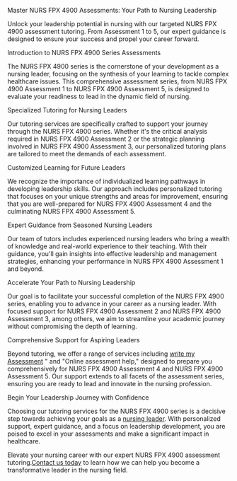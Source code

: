 
Master NURS FPX 4900 Assessments: Your Path to Nursing Leadership
 
 
Unlock your leadership potential in nursing with our targeted NURS FPX 4900 assessment tutoring. From Assessment 1 to 5, our expert guidance is designed to ensure your success and propel your career forward.
 
 
Introduction to NURS FPX 4900 Series Assessments
 
The NURS FPX 4900 series is the cornerstone of your development as a nursing leader, focusing on the synthesis of your learning to tackle complex healthcare issues. This comprehensive assessment series, from NURS FPX 4900 Assessment 1 to NURS FPX 4900 Assessment 5, is designed to evaluate your readiness to lead in the dynamic field of nursing.
 
Specialized Tutoring for Nursing Leaders
 
Our tutoring services are specifically crafted to support your journey through the NURS FPX 4900 series. Whether it's the critical analysis required in NURS FPX 4900 Assessment 2 or the strategic planning involved in NURS FPX 4900 Assessment 3, our personalized tutoring plans are tailored to meet the demands of each assessment.
 
Customized Learning for Future Leaders
 
We recognize the importance of individualized learning pathways in developing leadership skills. Our approach includes personalized tutoring that focuses on your unique strengths and areas for improvement, ensuring that you are well-prepared for NURS FPX 4900 Assessment 4 and the culminating NURS FPX 4900 Assessment 5.
 
Expert Guidance from Seasoned Nursing Leaders
 
Our team of tutors includes experienced nursing leaders who bring a wealth of knowledge and real-world experience to their teaching. With their guidance, you'll gain insights into effective leadership and management strategies, enhancing your performance in NURS FPX 4900 Assessment 1 and beyond.
 
Accelerate Your Path to Nursing Leadership
 
Our goal is to facilitate your successful completion of the NURS FPX 4900 series, enabling you to advance in your career as a nursing leader. With focused support for NURS FPX 4900 Assessment 2 and NURS FPX 4900 Assessment 3, among others, we aim to streamline your academic journey without compromising the depth of learning.
 
Comprehensive Support for Aspiring Leaders
 
Beyond tutoring, we offer a range of services including <a href="https://www.etutors.us/sample-paper/">write my Assessment</a> " and "Online assessment help," designed to prepare you comprehensively for NURS FPX 4900 Assessment 4 and NURS FPX 4900 Assessment 5. Our support extends to all facets of the assessment series, ensuring you are ready to lead and innovate in the nursing profession.
 
Begin Your Leadership Journey with Confidence
 
Choosing our tutoring services for the NURS FPX 4900 series is a decisive step towards achieving your goals as a <a href="https://www.etutors.us/rn-to-bsn/">nursing leader</a>. With personalized support, expert guidance, and a focus on leadership development, you are poised to excel in your assessments and make a significant impact in healthcare.
 
Elevate your nursing career with our expert NURS FPX 4900 assessment tutoring.<a href="https://www.etutors.us/contact-us/">Contact us today</a> to learn how we can help you become a transformative leader in the nursing field.
 

